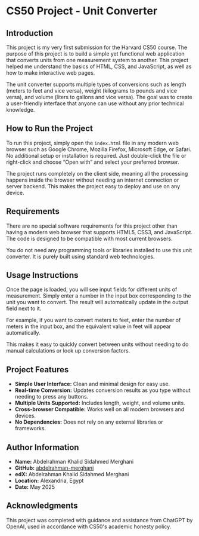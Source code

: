 
# CS50 Project - Unit Converter

## Introduction  
This project is my very first submission for the Harvard CS50 course. The purpose of this project is to build a simple yet functional web application that converts units from one measurement system to another. This project helped me understand the basics of HTML, CSS, and JavaScript, as well as how to make interactive web pages.

The unit converter supports multiple types of conversions such as length (meters to feet and vice versa), weight (kilograms to pounds and vice versa), and volume (liters to gallons and vice versa). The goal was to create a user-friendly interface that anyone can use without any prior technical knowledge.

## How to Run the Project  
To run this project, simply open the `index.html` file in any modern web browser such as Google Chrome, Mozilla Firefox, Microsoft Edge, or Safari. No additional setup or installation is required. Just double-click the file or right-click and choose “Open with” and select your preferred browser.

The project runs completely on the client side, meaning all the processing happens inside the browser without needing an internet connection or server backend. This makes the project easy to deploy and use on any device.

## Requirements  
There are no special software requirements for this project other than having a modern web browser that supports HTML5, CSS3, and JavaScript. The code is designed to be compatible with most current browsers.

You do not need any programming tools or libraries installed to use this unit converter. It is purely built using standard web technologies.

## Usage Instructions  
Once the page is loaded, you will see input fields for different units of measurement. Simply enter a number in the input box corresponding to the unit you want to convert. The result will automatically update in the output field next to it.

For example, if you want to convert meters to feet, enter the number of meters in the input box, and the equivalent value in feet will appear automatically.

This makes it easy to quickly convert between units without needing to do manual calculations or look up conversion factors.

## Project Features  
- **Simple User Interface:** Clean and minimal design for easy use.  
- **Real-time Conversion:** Updates conversion results as you type without needing to press any buttons.  
- **Multiple Units Supported:** Includes length, weight, and volume units.  
- **Cross-browser Compatible:** Works well on all modern browsers and devices.  
- **No Dependencies:** Does not rely on any external libraries or frameworks.

## Author Information  
- **Name:** Abdelrahman Khalid Sidahmed Merghani  
- **GitHub:** [abdelrahman-merghani](https://github.com/abdelrahman-merghani)  
- **edX:** Abdelrahman Khalid Sidahmed Merghani  
- **Location:** Alexandria, Egypt  
- **Date:** May 2025  

## Acknowledgments  
This project was completed with guidance and assistance from ChatGPT by OpenAI, used in accordance with CS50's academic honesty policy.
